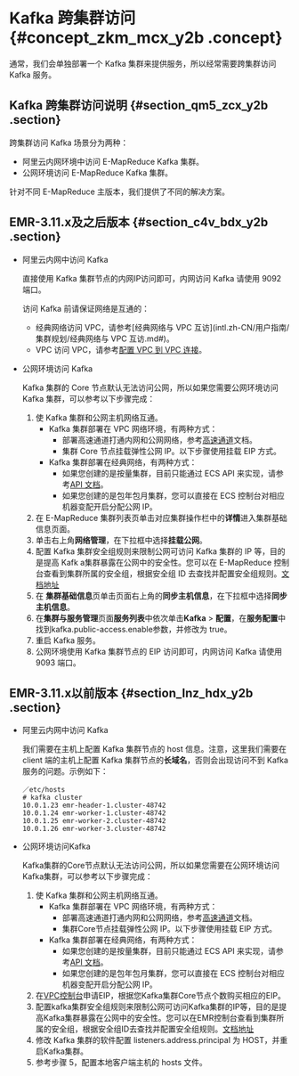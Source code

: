 # Kafka 跨集群访问 {#concept_zkm_mcx_y2b .concept}

通常，我们会单独部署一个 Kafka 集群来提供服务，所以经常需要跨集群访问 Kafka 服务。

## Kafka 跨集群访问说明 {#section_qm5_zcx_y2b .section}

跨集群访问 Kafka 场景分为两种：

-   阿里云内网环境中访问 E-MapReduce Kafka 集群。
-   公网环境访问 E-MapReduce Kafka 集群。

针对不同 E-MapReduce 主版本，我们提供了不同的解决方案。

## EMR-3.11.x及之后版本 {#section_c4v_bdx_y2b .section}

-   阿里云内网中访问 Kafka

    直接使用 Kafka 集群节点的内网IP访问即可，内网访问 Kafka 请使用 9092 端口。

    访问 Kafka 前请保证网络是互通的：

    -   经典网络访问 VPC，请参考[经典网络与 VPC 互访](intl.zh-CN/用户指南/集群规划/经典网络与 VPC 互访.md#)。
    -   VPC 访问 VPC，请参考[配置 VPC 到 VPC 连接](../../../../../intl.zh-CN/IPsec-VPN入门/配置VPC到VPC连接.md#)。
-   公网环境访问 Kafka

    Kafka 集群的 Core 节点默认无法访问公网，所以如果您需要公网环境访问 Kafka 集群，可以参考以下步骤完成：

    1.  使 Kafka 集群和公网主机网络互通。
        -   Kafka 集群部署在 VPC 网络环境，有两种方式：
            -   部署高速通道打通内网和公网网络，参考[高速通道](../../../../../intl.zh-CN/产品简介/什么是高速通道？.md#)文档。
            -   集群 Core 节点挂载弹性公网 IP。以下步骤使用挂载 EIP 方式。
        -   Kafka 集群部署在经典网络，有两种方式：
            -   如果您创建的是按量集群，目前只能通过 ECS API 来实现，请参考[API 文档](../../../../../intl.zh-CN/API参考/网络/AllocatePublicIpAddress.md#)。
            -   如果您创建的是包年包月集群，您可以直接在 ECS 控制台对相应机器变配开启分配公网 IP。
    2.  在 E-MapReduce 集群列表页单击对应集群操作栏中的**详情**进入集群基础信息页面。
    3.  单击右上角**网络管理**，在下拉框中选择**挂载公网**。
    4.  配置 Kafka 集群安全组规则来限制公网可访问 Kafka 集群的 IP 等，目的是提高 Kafk a集群暴露在公网中的安全性。您可以在 E-MapReduce 控制台查看到集群所属的安全组，根据安全组 ID 去查找并配置安全组规则。[文档地址](../../../../../intl.zh-CN/隐藏/新架构后需要隐藏的文档汇总/安全/安全组规则的典型应用.md#)
    5.  在 **集群基础信息**页单击页面右上角的**同步主机信息**，在下拉框中选择**同步主机信息**。
    6.  在**集群与服务管理**页面**服务列表**中依次单击**Kafka** \> **配置**，在**服务配置**中找到kafka.public-access.enable参数，并修改为 true。
    7.  重启 Kafka 服务。
    8.  公网环境使用 Kafka 集群节点的 EIP 访问即可，内网访问 Kafka 请使用 9093 端口。

## EMR-3.11.x以前版本 {#section_lnz_hdx_y2b .section}

-   阿里云内网中访问 Kafka

    我们需要在主机上配置 Kafka 集群节点的 host 信息。注意，这里我们需要在 client 端的主机上配置 Kafka 集群节点的**长域名**，否则会出现访问不到 Kafka 服务的问题。示例如下：

    ```
    ／etc/hosts
    # kafka cluster
    10.0.1.23 emr-header-1.cluster-48742
    10.0.1.24 emr-worker-1.cluster-48742
    10.0.1.25 emr-worker-2.cluster-48742
    10.0.1.26 emr-worker-3.cluster-48742
    ```

-   公网环境访问Kafka

    Kafka集群的Core节点默认无法访问公网，所以如果您需要在公网环境访问Kafka集群，可以参考以下步骤完成：

    1.  使 Kafka 集群和公网主机网络互通。
        -   Kafka 集群部署在 VPC 网络环境，有两种方式：
            -   部署高速通道打通内网和公网网络，参考[高速通道](../../../../../intl.zh-CN/产品简介/什么是高速通道？.md#)文档。
            -   集群Core节点挂载弹性公网 IP。以下步骤使用挂载 EIP 方式。
        -   Kafka 集群部署在经典网络，有两种方式：
            -   如果您创建的是按量集群，目前只能通过 ECS API 来实现，请参考[API 文档](../../../../../intl.zh-CN/API参考/网络/AllocatePublicIpAddress.md#)。
            -   如果您创建的是包年包月集群，您可以直接在 ECS 控制台对相应机器变配开启分配公网 IP。
    2.  在[VPC控制台](https://vpcnext.console.aliyun.com/eip)申请EIP，根据您Kafka集群Core节点个数购买相应的EIP。
    3.  配置kafka集群安全组规则来限制公网可访问Kafka集群的IP等，目的是提高Kafka集群暴露在公网中的安全性。您可以在EMR控制台查看到集群所属的安全组，根据安全组ID去查找并配置安全组规则。[文档地址](../../../../../intl.zh-CN/隐藏/新架构后需要隐藏的文档汇总/安全/安全组规则的典型应用.md#)
    4.  修改 Kafka 集群的软件配置 listeners.address.principal 为 HOST，并重启Kafka集群。
    5.  参考步骤 5，配置本地客户端主机的 hosts 文件。

